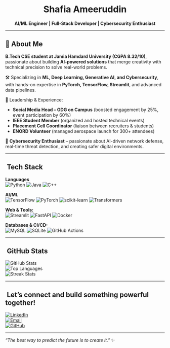 <div align="center">

# Shafia Ameeruddin

**AI/ML Engineer | Full‑Stack Developer | Cybersecurity Enthusiast**

</div>

---

## ​🚀 About Me
**B.Tech CSE student at Jamia Hamdard University (CGPA 8.32/10)**, passionate about building **AI-powered solutions** that merge creativity with technical precision to solve real-world problems.  

🛠 Specializing in **ML, Deep Learning, Generative AI, and Cybersecurity**, with hands-on expertise in **PyTorch, TensorFlow, Streamlit**, and advanced data pipelines.  

🌟 Leadership & Experience:  
- **Social Media Head – GDG on Campus** (boosted engagement by 25%, event participation by 60%)  
- **IEEE Student Member** (organized and hosted technical events)  
- **Placement Cell Coordinator** (liaison between recruiters & students)  
- **ENORD Volunteer** (managed aerospace launch for 300+ attendees)  

🔐 **Cybersecurity Enthusiast** – passionate about AI-driven network defense, real-time threat detection, and creating safer digital environments.  

---

## ​ Tech Stack

**Languages**  
![Python](https://img.shields.io/badge/Python-3776AB?logo=python&logoColor=white) ![Java](https://img.shields.io/badge/Java-007396?logo=java&logoColor=white) ![C++](https://img.shields.io/badge/C++-00599C?logo=c%2B%2B&logoColor=white)

**AI/ML**  
![TensorFlow](https://img.shields.io/badge/TensorFlow-FF6F00?logo=tensorflow&logoColor=white) ![PyTorch](https://img.shields.io/badge/PyTorch-EE4C2C?logo=pytorch&logoColor=white) ![scikit-learn](https://img.shields.io/badge/Scikit-learn-F7931E?logo=scikitlearn&logoColor=white) ![Transformers](https://img.shields.io/badge/HuggingFace-FFD21E?logo=huggingface&logoColor=black)

**Web & Tools:**  
![Streamlit](https://img.shields.io/badge/Streamlit-FF4B4B?logo=streamlit&logoColor=white) ![FastAPI](https://img.shields.io/badge/FastAPI-005571?logo=fastapi&logoColor=white) ![Docker](https://img.shields.io/badge/Docker-2496ED?logo=docker&logoColor=white)

**Databases & CI/CD:**  
![MySQL](https://img.shields.io/badge/MySQL-4479A1?logo=mysql&logoColor=white) ![SQLite](https://img.shields.io/badge/SQLite-003B57?logo=sqlite&logoColor=white) ![GitHub Actions](https://img.shields.io/badge/GitHub%20Actions-2088FF?logo=githubactions&logoColor=white)

---

## ​ GitHub Stats

![GitHub Stats](https://github-readme-stats.vercel.app/api?username=Shafia-01&show_icons=true&theme=radical)  
![Top Languages](https://github-readme-stats.vercel.app/api/top-langs/?username=Shafia-01&layout=compact&theme=radical)  
![Streak Stats](https://streak-stats.demolab.com?user=Shafia-01&theme=radical&hide_border=true)

---


## ​ Let’s connect and build something powerful together!

[![LinkedIn](https://img.shields.io/badge/LinkedIn-0A66C2?logo=linkedin&logoColor=white)](https://www.linkedin.com/in/shafia-ameeruddin01)  
[![Email](https://img.shields.io/badge/Email-D14836?logo=gmail&logoColor=white)](mailto:shafiaameeruddin637@gmail.com)  
[![GitHub](https://img.shields.io/badge/GitHub-181717?logo=github&logoColor=white)](https://github.com/Shafia-01)

---

*“The best way to predict the future is to create it.”* ✨


